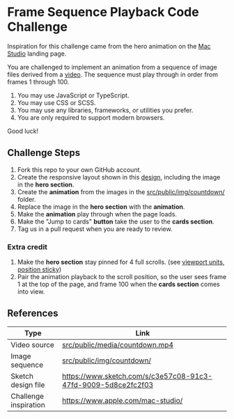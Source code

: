 # Frame Sequence Playback Code Challenge

Inspiration for this challenge came from the hero animation on the [Mac Studio](https://www.apple.com/mac-studio/) landing page.

You are challenged to implement an animation from a sequence of image files derived from a [video](../../blob/main/src/public/media/countdown.mp4). The sequence must play through in order from frames 1 through 100.

1. You may use JavaScript or TypeScript.
1. You may use CSS or SCSS.
1. You may use any libraries, frameworks, or utilities you prefer.
1. You are only required to support modern browsers.

Good luck!

## Challenge Steps

1. Fork this repo to your own GitHub account.
1. Create the responsive layout shown in this [design](https://www.sketch.com/s/c3e57c08-91c3-47fd-9009-5d8ce2fc2f03), including the image in the **hero section**.
1. Create the **animation** from the images in the [src/public/img/countdown/](../../tree/main/src/public/img/countdown/) folder.
1. Replace the image in the **hero section** with the **animation**.
1. Make the **animation** play through when the page loads.
1. Make the "Jump to cards" **button** take the user to the **cards section**.
1. Tag us in a pull request when you are ready to review.

### Extra credit

1. Make the **hero section** stay pinned for 4 full scrolls. (see [viewport units](https://caniuse.com/viewport-units), [position sticky](https://caniuse.com/css-sticky))
1. Pair the animation playback to the scroll position, so the user sees frame 1 at the top of the page, and frame 100 when the **cards section** comes into view.

## References

| Type | Link |
| --- | --- |
| Video source | [src/public/media/countdown.mp4](../../blob/main/src/public/media/countdown.mp4) |
| Image sequence | [src/public/img/countdown/](../../tree/main/src/public/img/countdown/) |
| Sketch design file | https://www.sketch.com/s/c3e57c08-91c3-47fd-9009-5d8ce2fc2f03 |
| Challenge inspiration | https://www.apple.com/mac-studio/ |
